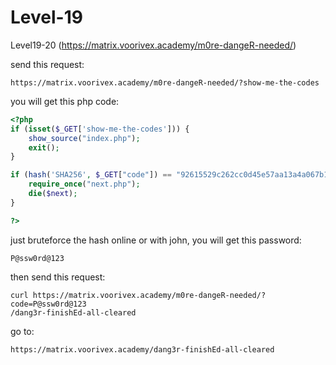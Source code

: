 # Level-19

Level19-20 (https://matrix.voorivex.academy/m0re-dangeR-needed/)

send this request:

```text
https://matrix.voorivex.academy/m0re-dangeR-needed/?show-me-the-codes
```

you will get this php code:

```php
<?php
if (isset($_GET['show-me-the-codes'])) {
    show_source("index.php");
    exit();
}

if (hash('SHA256', $_GET["code"]) == "92615529c262cc0d45e57aa13a4a067b11cd2e8fdc015346cd24a6d69e6d4831") {
    require_once("next.php");
    die($next);
}

?>
```

just bruteforce the hash online or with john, you will get this password:

```text
P@ssw0rd@123
```

then send this request:
```text
curl https://matrix.voorivex.academy/m0re-dangeR-needed/?code=P@ssw0rd@123
/dang3r-finishEd-all-cleared
```

go to:

```text
https://matrix.voorivex.academy/dang3r-finishEd-all-cleared
```
